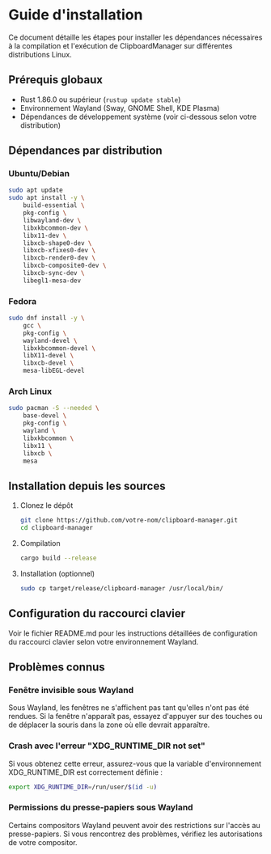 # Guide d'installation

Ce document détaille les étapes pour installer les dépendances nécessaires à la compilation et l'exécution de ClipboardManager sur différentes distributions Linux.

## Prérequis globaux

- Rust 1.86.0 ou supérieur (`rustup update stable`)
- Environnement Wayland (Sway, GNOME Shell, KDE Plasma)
- Dépendances de développement système (voir ci-dessous selon votre distribution)

## Dépendances par distribution

### Ubuntu/Debian

```bash
sudo apt update
sudo apt install -y \
    build-essential \
    pkg-config \
    libwayland-dev \
    libxkbcommon-dev \
    libx11-dev \
    libxcb-shape0-dev \
    libxcb-xfixes0-dev \
    libxcb-render0-dev \
    libxcb-composite0-dev \
    libxcb-sync-dev \
    libegl1-mesa-dev
```

### Fedora

```bash
sudo dnf install -y \
    gcc \
    pkg-config \
    wayland-devel \
    libxkbcommon-devel \
    libX11-devel \
    libxcb-devel \
    mesa-libEGL-devel
```

### Arch Linux

```bash
sudo pacman -S --needed \
    base-devel \
    pkg-config \
    wayland \
    libxkbcommon \
    libx11 \
    libxcb \
    mesa
```

## Installation depuis les sources

1. Clonez le dépôt
   ```bash
   git clone https://github.com/votre-nom/clipboard-manager.git
   cd clipboard-manager
   ```

2. Compilation
   ```bash
   cargo build --release
   ```

3. Installation (optionnel)
   ```bash
   sudo cp target/release/clipboard-manager /usr/local/bin/
   ```

## Configuration du raccourci clavier

Voir le fichier README.md pour les instructions détaillées de configuration du raccourci clavier selon votre environnement Wayland.

## Problèmes connus

### Fenêtre invisible sous Wayland

Sous Wayland, les fenêtres ne s'affichent pas tant qu'elles n'ont pas été rendues. Si la fenêtre n'apparaît pas, essayez d'appuyer sur des touches ou de déplacer la souris dans la zone où elle devrait apparaître.

### Crash avec l'erreur "XDG_RUNTIME_DIR not set"

Si vous obtenez cette erreur, assurez-vous que la variable d'environnement XDG_RUNTIME_DIR est correctement définie :

```bash
export XDG_RUNTIME_DIR=/run/user/$(id -u)
```

### Permissions du presse-papiers sous Wayland

Certains compositors Wayland peuvent avoir des restrictions sur l'accès au presse-papiers. Si vous rencontrez des problèmes, vérifiez les autorisations de votre compositor.
